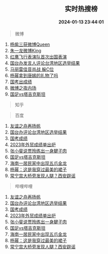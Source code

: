 <div align="center"><h2>实时热搜榜</h2><h4>2024-01-13 23:44:01</h4></div>

> 微博  

1. [杨紫三获微博Queen](https://s.weibo.com/weibo?q=%23%E6%9D%A8%E7%B4%AB%E4%B8%89%E8%8E%B7%E5%BE%AE%E5%8D%9AQueen%23&t=31&band_rank=1&Refer=top)<br />
2. [朱一龙微博King](https://s.weibo.com/weibo?q=%23%E6%9C%B1%E4%B8%80%E9%BE%99%E5%BE%AE%E5%8D%9AKing%23&t=31&band_rank=2&Refer=top)<br />
3. [红鹰飞行表演队首次出国表演](https://s.weibo.com/weibo?q=%23%E7%BA%A2%E9%B9%B0%E9%A3%9E%E8%A1%8C%E8%A1%A8%E6%BC%94%E9%98%9F%E9%A6%96%E6%AC%A1%E5%87%BA%E5%9B%BD%E8%A1%A8%E6%BC%94%23&t=31&band_rank=3&Refer=top)<br />
4. [国台办发言人评论台湾地区选举结果](https://s.weibo.com/weibo?q=%23%E5%9B%BD%E5%8F%B0%E5%8A%9E%E5%8F%91%E8%A8%80%E4%BA%BA%E8%AF%84%E8%AE%BA%E5%8F%B0%E6%B9%BE%E5%9C%B0%E5%8C%BA%E9%80%89%E4%B8%BE%E7%BB%93%E6%9E%9C%23&t=31&band_rank=4&Refer=top)<br />
5. [马丽雷佳音肖战 躲C位](https://s.weibo.com/weibo?q=%E9%A9%AC%E4%B8%BD%E9%9B%B7%E4%BD%B3%E9%9F%B3%E8%82%96%E6%88%98%20%E8%BA%B2C%E4%BD%8D&t=31&band_rank=5&Refer=top)<br />
6. [杨幂拿到唐嫣的礼物了吗](https://s.weibo.com/weibo?q=%E6%9D%A8%E5%B9%82%E6%8B%BF%E5%88%B0%E5%94%90%E5%AB%A3%E7%9A%84%E7%A4%BC%E7%89%A9%E4%BA%86%E5%90%97&t=31&band_rank=6&Refer=top)<br />
7. [国考出成绩](https://s.weibo.com/weibo?q=%E5%9B%BD%E8%80%83%E5%87%BA%E6%88%90%E7%BB%A9&t=31&band_rank=7&Refer=top)<br />
8. [微博之夜内场](https://s.weibo.com/weibo?q=%E5%BE%AE%E5%8D%9A%E4%B9%8B%E5%A4%9C%E5%86%85%E5%9C%BA&t=31&band_rank=8&Refer=top)<br />
9. [国足vs塔吉克斯坦](https://s.weibo.com/weibo?q=%23%E5%9B%BD%E8%B6%B3vs%E5%A1%94%E5%90%89%E5%85%8B%E6%96%AF%E5%9D%A6%23&t=31&band_rank=9&Refer=top)<br />

> 知乎  


> 百度  

1. [友谊之舟再扬帆](https://www.baidu.com/s?wd=%E5%8F%8B%E8%B0%8A%E4%B9%8B%E8%88%9F%E5%86%8D%E6%89%AC%E5%B8%86&sa=fyb_news&rsv_dl=fyb_news)<br />
2. [国台办评论台湾地区选举结果](https://www.baidu.com/s?wd=%E5%9B%BD%E5%8F%B0%E5%8A%9E%E8%AF%84%E8%AE%BA%E5%8F%B0%E6%B9%BE%E5%9C%B0%E5%8C%BA%E9%80%89%E4%B8%BE%E7%BB%93%E6%9E%9C&sa=fyb_news&rsv_dl=fyb_news)<br />
3. [国考成绩](https://www.baidu.com/s?wd=%E5%9B%BD%E8%80%83%E6%88%90%E7%BB%A9&sa=fyb_news&rsv_dl=fyb_news)<br />
4. [2023年外贸成绩单出炉](https://www.baidu.com/s?wd=2023%E5%B9%B4%E5%A4%96%E8%B4%B8%E6%88%90%E7%BB%A9%E5%8D%95%E5%87%BA%E7%82%89&sa=fyb_news&rsv_dl=fyb_news)<br />
5. [张小斐说贾玲练出一身腱子肉](https://www.baidu.com/s?wd=%E5%BC%A0%E5%B0%8F%E6%96%90%E8%AF%B4%E8%B4%BE%E7%8E%B2%E7%BB%83%E5%87%BA%E4%B8%80%E8%BA%AB%E8%85%B1%E5%AD%90%E8%82%89&sa=fyb_news&rsv_dl=fyb_news)<br />
6. [国足vs塔吉克斯坦](https://www.baidu.com/s?wd=%E5%9B%BD%E8%B6%B3vs%E5%A1%94%E5%90%89%E5%85%8B%E6%96%AF%E5%9D%A6&sa=fyb_news&rsv_dl=fyb_news)<br />
7. [海南一居民家中出现五爪金龙](https://www.baidu.com/s?wd=%E6%B5%B7%E5%8D%97%E4%B8%80%E5%B1%85%E6%B0%91%E5%AE%B6%E4%B8%AD%E5%87%BA%E7%8E%B0%E4%BA%94%E7%88%AA%E9%87%91%E9%BE%99&sa=fyb_news&rsv_dl=fyb_news)<br />
8. [杨幂：这是我穿过最美的裙子](https://www.baidu.com/s?wd=%E6%9D%A8%E5%B9%82%EF%BC%9A%E8%BF%99%E6%98%AF%E6%88%91%E7%A9%BF%E8%BF%87%E6%9C%80%E7%BE%8E%E7%9A%84%E8%A3%99%E5%AD%90&sa=fyb_news&rsv_dl=fyb_news)<br />
9. [常宁宫大桥旁发现人腿？西安辟谣](https://www.baidu.com/s?wd=%E5%B8%B8%E5%AE%81%E5%AE%AB%E5%A4%A7%E6%A1%A5%E6%97%81%E5%8F%91%E7%8E%B0%E4%BA%BA%E8%85%BF%EF%BC%9F%E8%A5%BF%E5%AE%89%E8%BE%9F%E8%B0%A3&sa=fyb_news&rsv_dl=fyb_news)<br />

> 哔哩哔哩  

1. [友谊之舟再扬帆](https://www.baidu.com/s?wd=%E5%8F%8B%E8%B0%8A%E4%B9%8B%E8%88%9F%E5%86%8D%E6%89%AC%E5%B8%86&sa=fyb_news&rsv_dl=fyb_news)<br />
2. [国台办评论台湾地区选举结果](https://www.baidu.com/s?wd=%E5%9B%BD%E5%8F%B0%E5%8A%9E%E8%AF%84%E8%AE%BA%E5%8F%B0%E6%B9%BE%E5%9C%B0%E5%8C%BA%E9%80%89%E4%B8%BE%E7%BB%93%E6%9E%9C&sa=fyb_news&rsv_dl=fyb_news)<br />
3. [国考成绩](https://www.baidu.com/s?wd=%E5%9B%BD%E8%80%83%E6%88%90%E7%BB%A9&sa=fyb_news&rsv_dl=fyb_news)<br />
4. [2023年外贸成绩单出炉](https://www.baidu.com/s?wd=2023%E5%B9%B4%E5%A4%96%E8%B4%B8%E6%88%90%E7%BB%A9%E5%8D%95%E5%87%BA%E7%82%89&sa=fyb_news&rsv_dl=fyb_news)<br />
5. [张小斐说贾玲练出一身腱子肉](https://www.baidu.com/s?wd=%E5%BC%A0%E5%B0%8F%E6%96%90%E8%AF%B4%E8%B4%BE%E7%8E%B2%E7%BB%83%E5%87%BA%E4%B8%80%E8%BA%AB%E8%85%B1%E5%AD%90%E8%82%89&sa=fyb_news&rsv_dl=fyb_news)<br />
6. [国足vs塔吉克斯坦](https://www.baidu.com/s?wd=%E5%9B%BD%E8%B6%B3vs%E5%A1%94%E5%90%89%E5%85%8B%E6%96%AF%E5%9D%A6&sa=fyb_news&rsv_dl=fyb_news)<br />
7. [海南一居民家中出现五爪金龙](https://www.baidu.com/s?wd=%E6%B5%B7%E5%8D%97%E4%B8%80%E5%B1%85%E6%B0%91%E5%AE%B6%E4%B8%AD%E5%87%BA%E7%8E%B0%E4%BA%94%E7%88%AA%E9%87%91%E9%BE%99&sa=fyb_news&rsv_dl=fyb_news)<br />
8. [杨幂：这是我穿过最美的裙子](https://www.baidu.com/s?wd=%E6%9D%A8%E5%B9%82%EF%BC%9A%E8%BF%99%E6%98%AF%E6%88%91%E7%A9%BF%E8%BF%87%E6%9C%80%E7%BE%8E%E7%9A%84%E8%A3%99%E5%AD%90&sa=fyb_news&rsv_dl=fyb_news)<br />
9. [常宁宫大桥旁发现人腿？西安辟谣](https://www.baidu.com/s?wd=%E5%B8%B8%E5%AE%81%E5%AE%AB%E5%A4%A7%E6%A1%A5%E6%97%81%E5%8F%91%E7%8E%B0%E4%BA%BA%E8%85%BF%EF%BC%9F%E8%A5%BF%E5%AE%89%E8%BE%9F%E8%B0%A3&sa=fyb_news&rsv_dl=fyb_news)<br />
